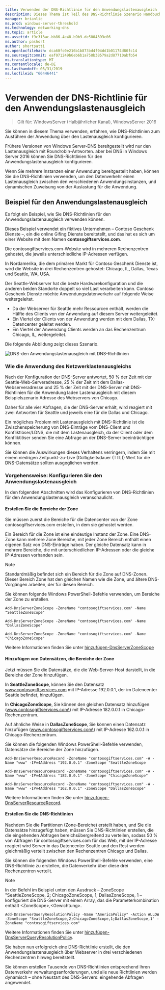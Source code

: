 ```yaml
---
title: Verwenden der DNS-Richtlinie für den Anwendungslastenausgleich
description: Dieses Thema ist Teil des DNS-Richtlinie Szenario Handbuch für Windows Server 2016
manager: brianlic
ms.prod: windows-server-threshold
ms.technology: networking-dns
ms.topic: article
ms.assetid: f9c313ac-bb86-4e48-b9b9-de5004393e06
ms.author: pashort
author: shortpatti
ms.openlocfilehash: dca60fc0e216b1b873bd4f94dd1b01174d80fc14
ms.sourcegitcommit: eaf071249b6eb6b1a758b38579a2d87710abfb54
ms.translationtype: MT
ms.contentlocale: de-DE
ms.lasthandoff: 05/31/2019
ms.locfileid: "66446441"
---
```

# <a name="use-dns-policy-for-application-load-balancing"></a>Verwenden der DNS-Richtlinie für den Anwendungslastenausgleich

>Gilt für: WindowsServer (Halbjährlicher Kanal), WindowsServer 2016

Sie können in diesem Thema verwenden, erfahren, wie DNS-Richtlinien zum Ausführen der Anwendung über den Lastenausgleich konfigurieren.

Frühere Versionen von Windows Server-DNS bereitgestellt wird nur den Lastenausgleich mit Roundrobin-Antworten. aber bei DNS in Windows Server 2016 können Sie DNS-Richtlinien für den Anwendungslastenausgleich konfigurieren.

Wenn Sie mehrere Instanzen einer Anwendung bereitgestellt haben, können Sie die DNS-Richtlinien verwenden, um den Datenverkehr einen Lastenausgleich zwischen den verschiedenen Anwendungsinstanzen, und dynamischen Zuweisung von der Auslastung für die Anwendung.

## <a name="example-of-application-load-balancing"></a>Beispiel für den Anwendungslastenausgleich

Es folgt ein Beispiel, wie Sie DNS-Richtlinien für den Anwendungslastenausgleich verwenden können.

Dieses Beispiel verwendet ein fiktives Unternehmen – Contoso Geschenk Dienste –, ein die online Gifing Dienste bereitstellt, und das hat es sich um einer Website mit dem Namen **contosogiftservices.com**.

Die contosogiftservices.com-Website wird in mehreren Rechenzentren gehostet, die jeweils unterschiedliche IP-Adressen verfügen.

In Nordamerika, die dem primären Markt für Contoso Geschenk Dienste ist, wird die Website in drei Rechenzentren gehostet: Chicago, IL, Dallas, Texas und Seattle, WA, USA.

Der Seattle-Webserver hat die beste Hardwarekonfiguration und die anderen beiden Standorte doppelt so viel Last verarbeiten kann. Contoso Geschenk Dienste möchte Anwendungsdatenverkehr auf folgende Weise weitergeleitet.

- Da der Webserver für Seattle mehr Ressourcen enthält, werden die Hälfte des Clients von der Anwendung auf diesem Server weitergeleitet.
- Ein Viertel der Clients von der Anwendung werden mit dem Dallas, TX-Datencenter geleitet werden.
- Ein Viertel der Anwendung Clients werden an das Rechenzentrum Chicago, IL, weitergeleitet.

Die folgende Abbildung zeigt dieses Szenario.

![DNS-den Anwendungslastenausgleich mit DNS-Richtlinien](../../media/Dns-App-Lb/dns-app-lb.jpg)


### <a name="how-application-load-balancing-works"></a>Wie die Anwendung des Netzwerklastenausgleichs

Nach der Konfiguration der DNS-Server antwortet, 50 % der Zeit mit der Seattle-Web-Serveradresse, 25 % der Zeit mit dem Dallas-Webserveradresse und 25 % der Zeit mit der DNS-Server mit DNS-Richtlinien für die Anwendung laden Lastenausgleich mit diesem Beispielszenario Adresse des Webservers von Chicago.

Daher für alle vier Abfragen, die der DNS-Server erhält, wird reagiert mit zwei Antworten für Seattle und jeweils eine für die Dallas und Chicago.

Ein mögliches Problem mit Lastenausgleich mit DNS-Richtlinie ist die Zwischenspeicherung von DNS-Einträge vom DNS-Client und Konfliktlöser/LDNS, die mit dem Lastenausgleich, da der Client oder dem Konfliktlöser senden Sie eine Abfrage an der DNS-Server beeinträchtigen können.

Sie können die Auswirkungen dieses Verhaltens verringern, indem Sie mit einem niedrigen Zeitpunkt\-zu\-Live \(Gültigkeitsdauer (TTL)\) Wert für die DNS-Datensätze sollten ausgeglichen werden.

### <a name="how-to-configure-application-load-balancing"></a>Vorgehensweise: Konfigurieren Sie den Anwendungslastenausgleich

In den folgenden Abschnitten wird das Konfigurieren von DNS-Richtlinien für den Anwendungslastenausgleich veranschaulicht.

#### <a name="create-the-zone-scopes"></a>Erstellen Sie die Bereiche der Zone

Sie müssen zuerst die Bereiche für die Datencenter von der Zone contosogiftservices.com erstellen, in dem sie gehostet werden.

Ein Bereich für die Zone ist eine eindeutige Instanz der Zone. Eine DNS-Zone kann mehrere Zone Bereiche, mit jeder Zone Bereich enthält einen eigenen Satz von DNS-Einträge haben. Der gleiche Datensatz kann in mehrere Bereiche, die mit unterschiedlichen IP-Adressen oder die gleiche IP-Adressen vorhanden sein.

>[!NOTE]
>Standardmäßig befindet sich ein Bereich für die Zone auf DNS-Zonen. Dieser Bereich Zone hat den gleichen Namen wie die Zone, und ältere DNS-Vorgängen arbeiten, der für diesen Bereich.

Sie können folgende Windows PowerShell-Befehle verwenden, um Bereiche der Zone zu erstellen.
    
    Add-DnsServerZoneScope -ZoneName "contosogiftservices.com" -Name "SeattleZoneScope"
    
    Add-DnsServerZoneScope -ZoneName "contosogiftservices.com" -Name "DallasZoneScope"
    
    Add-DnsServerZoneScope -ZoneName "contosogiftservices.com" -Name "ChicagoZoneScope"

Weitere Informationen finden Sie unter [hinzufügen-DnsServerZoneScope](https://docs.microsoft.com/powershell/module/dnsserver/add-dnsserverzonescope?view=win10-ps)

#### <a name="bkmk_records"></a>Hinzufügen von Datensätzen, die Bereiche der Zone

Jetzt müssen Sie die Datensätze, die die Web-Server-Host darstellt, in die Bereiche der Zone hinzufügen.

In **SeattleZoneScope**, können Sie den Datensatz www.contosogiftservices.com mit IP-Adresse 192.0.0.1, der im Datencenter Seattle befindet, hinzufügen.

In **ChicagoZoneScope**, Sie können den gleichen Datensatz hinzufügen \(www.contosogiftservices.com\) mit IP-Adresse 182.0.0.1 in Chicago-Rechenzentrum.

Auf ähnliche Weise in **DallasZoneScope**, Sie können einen Datensatz hinzufügen \(www.contosogiftservices.com\) mit IP-Adresse 162.0.0.1 in Chicago-Rechenzentrum.

Sie können die folgenden Windows PowerShell-Befehle verwenden, Datensätze die Bereiche der Zone hinzufügen.
    
    Add-DnsServerResourceRecord -ZoneName "contosogiftservices.com" -A -Name "www" -IPv4Address "192.0.0.1" -ZoneScope "SeattleZoneScope
    
    Add-DnsServerResourceRecord -ZoneName "contosogiftservices.com" -A -Name "www" -IPv4Address "182.0.0.1" -ZoneScope "ChicagoZoneScope"
    
    Add-DnsServerResourceRecord -ZoneName "contosogiftservices.com" -A -Name "www" -IPv4Address "162.0.0.1" -ZoneScope "DallasZoneScope"
    

Weitere Informationen finden Sie unter [hinzufügen-DnsServerResourceRecord](https://docs.microsoft.com/powershell/module/dnsserver/add-dnsserverresourcerecord?view=win10-ps).

#### <a name="bkmk_policies"></a>Erstellen Sie die DNS-Richtlinien

Nachdem Sie die Partitionen (Zone-Bereiche) erstellt haben, und Sie die Datensätze hinzugefügt haben, müssen Sie DNS-Richtlinien erstellen, die die eingehenden Abfragen bereichsübergreifend zu verteilen, sodass 50 % von Abfragen für contosogiftservices.com für das Web, mit der IP-Adresse reagiert wird Server in das Datencenter Seattle und den Rest werden gleichmäßig verteilt zwischen den Rechenzentren Chicago und Dallas.

Sie können die folgenden Windows PowerShell-Befehle verwenden, eine DNS-Richtlinie zu erstellen, die Datenverkehr über diese drei Rechenzentren verteilt.

>[!NOTE]
>In der Befehl im Beispiel unten den Ausdruck – ZoneScope "SeattleZoneScope, 2; ChicagoZoneScope, 1; DallasZoneScope, 1 – konfiguriert die DNS-Server mit einem Array, das die Parameterkombination enthält \<ZoneScope\>,\<Gewichtung\>.
    
    Add-DnsServerQueryResolutionPolicy -Name "AmericaPolicy" -Action ALLOW -ZoneScope "SeattleZoneScope,2;ChicagoZoneScope,1;DallasZoneScope,1" -ZoneName "contosogiftservices.com"
    

Weitere Informationen finden Sie unter [hinzufügen-DnsServerQueryResolutionPolicy](https://docs.microsoft.com/powershell/module/dnsserver/add-dnsserverqueryresolutionpolicy?view=win10-ps).  

Sie haben nun erfolgreich eine DNS-Richtlinie erstellt, die den Anwendungslastenausgleich über Webserver in drei verschiedenen Rechenzentren hinweg bereitstellt.

Sie können erstellen Tausende von DNS-Richtlinien entsprechend Ihren Datenverkehr verwaltungsanforderungen, und alle neue Richtlinien werden dynamisch – ohne Neustart des DNS-Servers: eingehende Abfragen angewendet.
